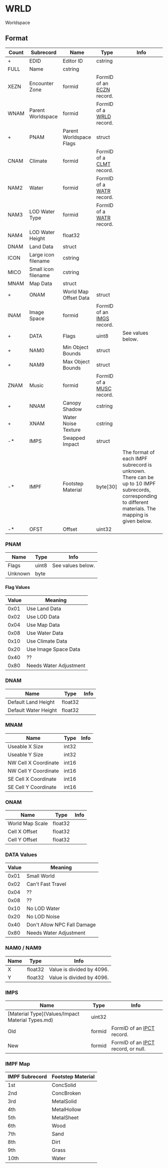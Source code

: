 WRLD
====

Worldspace

## Format

Count | Subrecord | Name | Type | Info
------|-------|------|------|-----
+ | EDID | Editor ID | cstring |
 | FULL | Name | cstring |
 | XEZN | Encounter Zone | formid | FormID of an [ECZN](ECZN.md) record.
 | WNAM | Parent Worldspace | formid | FormID of a [WRLD](WRLD.md) record.
+ | PNAM | Parent Worldspace Flags | struct |
 | CNAM | Climate | formid | FormID of a [CLMT](CLMT.md) record.
 | NAM2 | Water | formid | FormID of a [WATR](WATR.md) record.
 | NAM3 | LOD Water Type | formid | FormID of a [WATR](WATR.md) record.
 | NAM4 | LOD Water Height | float32 |
 | DNAM | Land Data | struct |
 | ICON | Large icon filename | cstring |
 | MICO | Small icon filename | cstring |
 | MNAM | Map Data | struct |
+ | ONAM | World Map Offset Data | struct |
 | INAM | Image Space | formid | FormID of an [IMGS](IMGS.md) record.
+ | DATA | Flags | uint8 | See values below.
+ | NAM0 | Min Object Bounds | struct |
+ | NAM9 | Max Object Bounds | struct |
 | ZNAM | Music | formid | FormID of a [MUSC](MUSC.md) record.
+ | NNAM | Canopy Shadow | cstring |
+ | XNAM | Water Noise Texture | cstring |
-* | IMPS | Swapped Impact | struct |
-* | IMPF | Footstep Material | byte[30] | The format of each IMPF subrecord is unknown. There can be up to 10 IMPF subrecords, corresponding to different materials. The mapping is given below.
-* | OFST | Offset | uint32 |

### PNAM

Name | Type | Info
-----|------|-----
Flags | uint8 | See values below.
Unknown | byte |
 
#### Flag Values

Value | Meaning
------|--------
0x01 | Use Land Data
0x02 | Use LOD Data
0x04 | Use Map Data
0x08 | Use Water Data
0x10 | Use Climate Data
0x20 | Use Image Space Data
0x40 | ??
0x80 | Needs Water Adjustment

### DNAM

Name | Type | Info
-----|------|-----
Default Land Height | float32 |
Default Water Height | float32 |
 
### MNAM

Name | Type | Info
-----|------|-----
Useable X Size | int32 |
Useable Y Size | int32 |
NW Cell X Coordinate | int16 |
NW Cell Y Coordinate | int16 |
SE Cell X Coordinate | int16 |
SE Cell Y Coordinate | int16 |
 
### ONAM

Name | Type | Info
-----|------|-----
World Map Scale | float32 |
Cell X Offset | float32 |
Cell Y Offset | float32 |
 
### DATA Values

Value | Meaning
------|--------
0x01 | Small World
0x02 | Can't Fast Travel
0x04 | ??
0x08 | ??
0x10 | No LOD Water
0x20 | No LOD Noise
0x40 | Don't Allow NPC Fall Damage
0x80 | Needs Water Adjustment

### NAM0 / NAM9

Name | Type | Info
-----|------|-----
X | float32 | Value is divided by 4096.
Y | float32 | Value is divided by 4096.

### IMPS

Name | Type | Info
-----|------|-----
[Material Type](Values/Impact Material Types.md) | uint32 |
Old | formid | FormID of an [IPCT](IPCT.md) record.
New | formid | FormID of an [IPCT](IPCT.md) record, or null.

### IMPF Map

IMPF Subrecord | Footstep Material
-----------|------------------
1st | ConcSolid
2nd | ConcBroken
3rd | MetalSolid
4th | MetalHollow
5th | MetalSheet
6th | Wood
7th | Sand
8th | Dirt
9th | Grass
10th | Water
